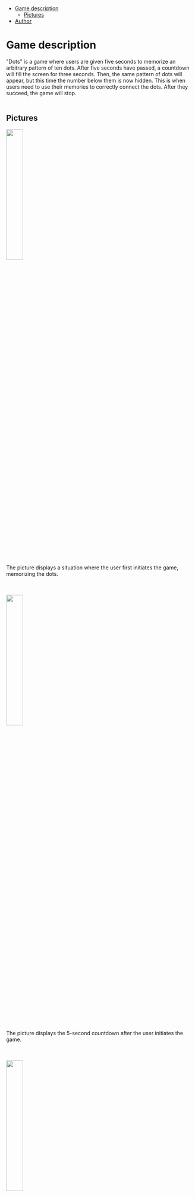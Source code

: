 </br>

- [Game description](#game-description)
  - [Pictures](#pictures)
- [Author](#author)

# Game description
"Dots" is a game where users are given five seconds to memorize an arbitrary pattern of ten dots. After five seconds have passed, a countdown will fill the screen for three seconds. Then, the same pattern of dots will appear, but this time the number below them is now hidden. This is when users need to use their memories to correctly connect the dots. After they succeed, the game will stop. 
</br>
</br>

## Pictures
<img width="30%" src="https://github.com/kadynnnnnnnnn/pygame-zero/assets/145762483/441710a7-3822-4528-9e11-618337ed6a4b"> </br>
The picture displays a situation where the user first initiates the game, memorizing the dots.
</br>
</br>
</br>

<img width="30%" src="https://github.com/kadynnnnnnnnn/pygame-zero/assets/145762483/c791262d-a0cc-4d69-ab59-59d5d7f197a6"> </br>
The picture displays the 5-second countdown after the user initiates the game. 
</br>
</br>
</br>

<img width="30%" src="https://github.com/kadynnnnnnnnn/pygame-zero/assets/145762483/ca4da0e8-a68f-4935-9798-9ef934d8215a"> </br>
The picture displays the same pattern of dots with its numbers hidden
</br>
</br>
</br>

<img width="30%" src="https://github.com/kadynnnnnnnnn/pygame-zero/assets/145762483/82cb4e3c-c0c8-41f2-8579-edacb0f2d2d8"> </br>
The picture displays a situation where the game is completed, and all the dots are connected in order
</br>
</br>
</br>

# Author
<a href="https://github.com/kadynnnnnnnnn" target="_blank">kadynnnnnnnnn</a>